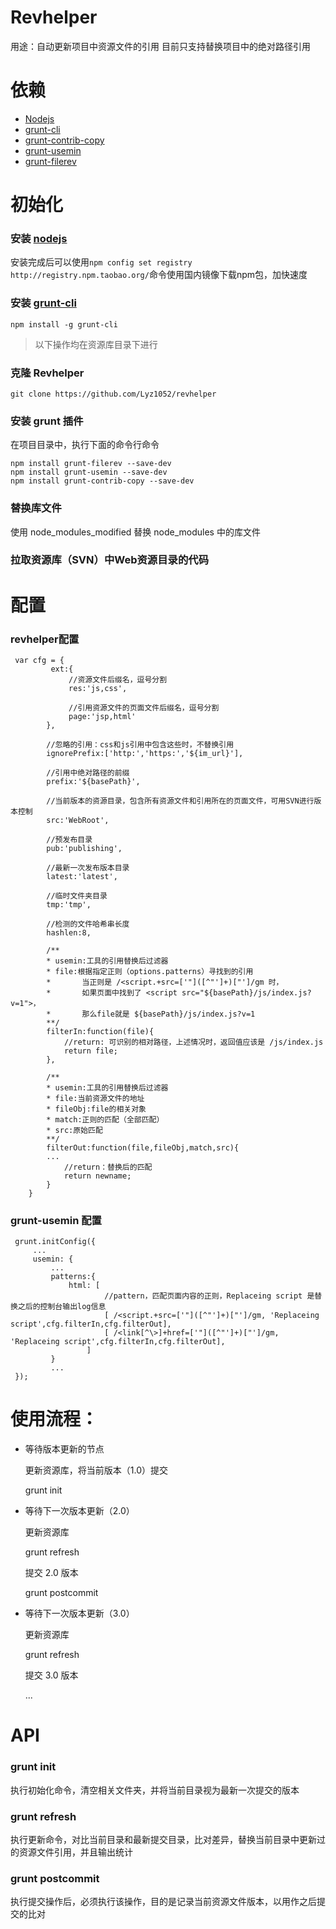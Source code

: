 # Revhelper
 用途：自动更新项目中资源文件的引用
 目前只支持替换项目中的绝对路径引用
 
# 依赖
 - [Nodejs](http://nodejs.cn/download/)
 - [grunt-cli](https://gruntjs.com/getting-started)
 - [grunt-contrib-copy](https://github.com/gruntjs/grunt-contrib-copy/)
 - [grunt-usemin](https://github.com/yeoman/grunt-usemin)
 - [grunt-filerev](https://github.com/yeoman/grunt-filerev)
 
# 初始化


### 安装 [nodejs](http://nodejs.cn/download/)
安装完成后可以使用`npm config set registry http://registry.npm.taobao.org/`命令使用国内镜像下载npm包，加快速度

### 安装 [grunt-cli](https://gruntjs.com/getting-started)
```
npm install -g grunt-cli
```

> 以下操作均在资源库目录下进行

### 克隆 Revhelper
```
git clone https://github.com/Lyz1052/revhelper
```

### 安装 grunt 插件
在项目目录中，执行下面的命令行命令
```
npm install grunt-filerev --save-dev
npm install grunt-usemin --save-dev
npm install grunt-contrib-copy --save-dev
```

### 替换库文件

使用 node_modules_modified 替换 node_modules 中的库文件


### 拉取资源库（SVN）中Web资源目录的代码




# 配置

### revhelper配置
```
 var cfg = {
         ext:{
             //资源文件后缀名，逗号分割
             res:'js,css',
             
             //引用资源文件的页面文件后缀名，逗号分割
             page:'jsp,html'
        },
        
        //忽略的引用：css和js引用中包含这些时，不替换引用
        ignorePrefix:['http:','https:','${im_url}'],
        
        //引用中绝对路径的前缀
        prefix:'${basePath}',
        
        //当前版本的资源目录，包含所有资源文件和引用所在的页面文件，可用SVN进行版本控制
        src:'WebRoot',
        
        //预发布目录
        pub:'publishing',
        
        //最新一次发布版本目录
        latest:'latest',
        
        //临时文件夹目录
        tmp:'tmp',
        
        //检测的文件哈希串长度
        hashlen:8,
        
        /**
        * usemin:工具的引用替换后过滤器
        * file:根据指定正则（options.patterns）寻找到的引用
        *       当正则是 /<script.+src=['"]([^"']+)["']/gm 时，
        *       如果页面中找到了 <script src="${basePath}/js/index.js?v=1">，
        *       那么file就是 ${basePath}/js/index.js?v=1
        **/
        filterIn:function(file){
            //return: 可识别的相对路径，上述情况时，返回值应该是 /js/index.js
            return file;
        },
        
        /**
        * usemin:工具的引用替换后过滤器
        * file:当前资源文件的地址
        * fileObj:file的相关对象
        * match:正则的匹配（全部匹配）
        * src:原始匹配
        **/
        filterOut:function(file,fileObj,match,src){
        ...
			//return：替换后的匹配
            return newname;
        }
    }
```

### grunt-usemin 配置
```
 grunt.initConfig({
	 ...
	 usemin: {
         ...
         patterns:{
             html: [
                     //pattern，匹配页面内容的正则，Replaceing script 是替换之后的控制台输出log信息
                     [ /<script.+src=['"]([^"']+)["']/gm, 'Replaceing script',cfg.filterIn,cfg.filterOut],
                     [ /<link[^\>]+href=['"]([^"']+)["']/gm, 'Replaceing script',cfg.filterIn,cfg.filterOut],
                 ]
         }
         ...
 });
```

# 使用流程：

- 等待版本更新的节点

	更新资源库，将当前版本（1.0）提交
	
	grunt init
	
- 等待下一次版本更新（2.0）

	更新资源库
	
	grunt refresh
	
	提交 2.0 版本
	
	grunt postcommit
	
- 等待下一次版本更新（3.0）

	更新资源库
	
	grunt refresh
	
	提交 3.0 版本
	
	...
	
# API

### grunt init
执行初始化命令，清空相关文件夹，并将当前目录视为最新一次提交的版本

### grunt refresh
执行更新命令，对比当前目录和最新提交目录，比对差异，替换当前目录中更新过的资源文件引用，并且输出统计

### grunt postcommit
执行提交操作后，必须执行该操作，目的是记录当前资源文件版本，以用作之后提交的比对


